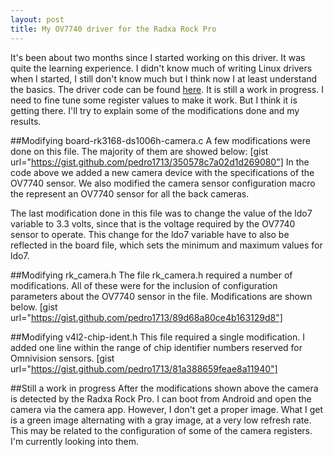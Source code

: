 ```yaml
---
layout: post
title: My OV7740 driver for the Radxa Rock Pro
---
```


It's been about two months since I started working on this driver.
It was quite the learning experience.
I didn't know much of writing Linux drivers when I started, I still don't know much but I think now I at least understand the basics.
The driver code can be found [here](https://github.com/pedro1713/7740driver).
It is still a work in progress.
I need to fine tune some register values to make it work.
But I think it is getting there.
I'll try to explain some of the modifications done and my results.

##Modifying board-rk3168-ds1006h-camera.c
A few modifications were done on this file. The majority of them are showed below:
[gist url="https://gist.github.com/pedro1713/350578c7a02d1d269080"]
In the code above we added a new camera device with the specifications of the OV7740 sensor. We also modified the camera sensor configuration macro the represent an OV7740 sensor for all the back cameras.

The last modification done in this file was to change the value of the ldo7 variable to 3.3 volts, since that is the voltage required by the OV7740 sensor to operate. This change for the ldo7 variable have to also be reflected in the board file, which sets the minimum and maximum values for ldo7. 

##Modifying rk_camera.h
The file rk_camera.h required a number of modifications. All of these were for the inclusion of configuration parameters about the OV7740 sensor in the file. Modifications are shown below.
[gist url="https://gist.github.com/pedro1713/89d68a80ce4b163129d8"]

##Modifying v4l2-chip-ident.h
This file required a single modification. I added one line within the range of chip identifier numbers reserved for Omnivision sensors.
[gist url="https://gist.github.com/pedro1713/81a388659feae8a11940"]

##Still a work in progress
After the modifications shown above the camera is detected by the Radxa Rock Pro. I can boot from Android and open the camera via the camera app. However, I don't get a proper image. What I get is a green image alternating with a gray image, at a very low refresh rate. This may be related to the configuration of some of the camera registers. I'm currently looking into them.


